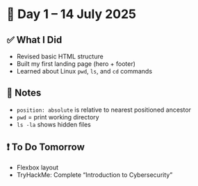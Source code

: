 # 📅 Day 1 – 14 July 2025

## ✅ What I Did
- Revised basic HTML structure
- Built my first landing page (hero + footer)
- Learned about Linux `pwd`, `ls`, and `cd` commands

## 🧠 Notes
- `position: absolute` is relative to nearest positioned ancestor
- `pwd` = print working directory
- `ls -la` shows hidden files

## ❗ To Do Tomorrow
- Flexbox layout
- TryHackMe: Complete “Introduction to Cybersecurity”

